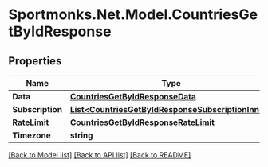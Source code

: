 # Sportmonks.Net.Model.CountriesGetByIdResponse

## Properties

Name | Type | Description | Notes
------------ | ------------- | ------------- | -------------
**Data** | [**CountriesGetByIdResponseData**](CountriesGetByIdResponseData.md) |  | [optional] 
**Subscription** | [**List&lt;CountriesGetByIdResponseSubscriptionInner&gt;**](CountriesGetByIdResponseSubscriptionInner.md) |  | [optional] 
**RateLimit** | [**CountriesGetByIdResponseRateLimit**](CountriesGetByIdResponseRateLimit.md) |  | [optional] 
**Timezone** | **string** |  | [optional] 

[[Back to Model list]](../README.md#documentation-for-models) [[Back to API list]](../README.md#documentation-for-api-endpoints) [[Back to README]](../README.md)

